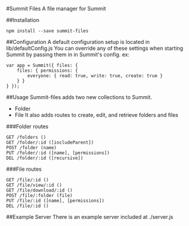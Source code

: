 #Summit Files
A file manager for Summit

##Installation

```
npm install --save summit-files
```

##Configuration
A default configuration setup is located in lib/defaultConfig.js
You can override any of these settings when starting Summit by passing them in in Summit's config. ex:
```
var app = Summit({ files: {
	files: { permissions: { 
		everyone: { read: true, write: true, create: true }
	} }
} });
```

##Usage
Summit-files adds two new collections to Summit.
* Folder
* File
It also adds routes to create, edit, and retrieve folders and files

###Folder routes
```
GET /folders ()
GET /folder/:id ([includeParent])
POST /folder (name)
PUT /folder/:id ([name], [permissions])
DEL /folder/:id ([recursive])
```

###File routes
```
GET /file/:id ()
GET /file/view/:id ()
GET /file/download/:id ()
POST /file/:folder (file)
PUT /file/:id ([name], [permissions])
DEL /file/:id ()
```

##Example Server
There is an example server included at ./server.js